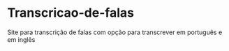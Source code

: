 # Transcricao-de-falas
Site para transcrição de falas com opção para transcrever em português e em inglês
